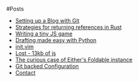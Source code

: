 #Posts

- [Setting up a Blog with Git](posts/2018-06-07-setting-up-a-blog.md)
- [Strategies for returning references in Rust](posts/2018-07-02-strategies-for-returning-references-in-Rust.md)
- [Writing a tiny JS game](posts/2018-07-03-writing-a-tiny-js-game.md)
- [Drafting made easy with Python](posts/2018-08-14-drafting-made-easy-with-python.md)
- [init.vim](posts/2018-10-01-init.vim-(the-best-bits).md)
- [Lost - 13kb of js](posts/2018-10-05-lost-13kb-of-js.md)
- [The curious case of Either's Foldable instance](posts/2018-11-01-the-curious-case-of-foldable-either.md)
- [Git backed Configuration](posts/2019-01-09-my-castle-(dotfiles-in-git).md)
- [Contact](contact.md)
